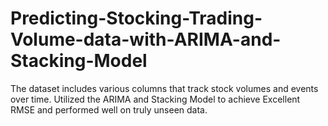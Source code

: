 # Predicting-Stocking-Trading-Volume-data-with-ARIMA-and-Stacking-Model

The dataset includes various columns that track stock volumes and events over time.
Utilized the ARIMA and Stacking Model to achieve Excellent RMSE and performed well on truly unseen data. 
